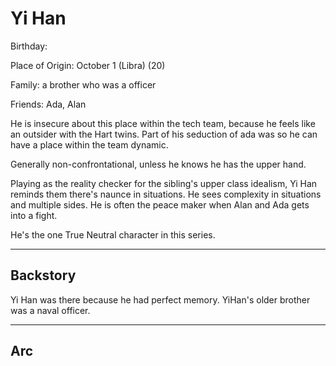 # Yi Han

Birthday:

Place of Origin: October 1 (Libra) (20)

Family: a brother who was a officer

Friends: Ada, Alan

He is insecure about this place within the tech team, because he feels like an outsider with the Hart twins.
Part of his seduction of ada was so he can have a place within the team dynamic.

Generally non-confrontational, unless he knows he has the upper hand.

Playing as the reality checker for the sibling's upper class idealism, Yi Han reminds them there's naunce in situations. He sees complexity in situations and multiple sides. He is often the peace maker when Alan and Ada gets into a fight.

He's the one True Neutral character in this series.

---

## Backstory

Yi Han was there because he had perfect memory. YiHan's older brother was a naval officer.

---

## Arc

